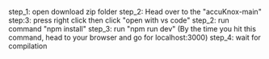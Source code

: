 step_1: open download zip  folder
step_2: Head over to the "accuKnox-main"
step:3: press right click then click "open with vs code" 
step_2: run command "npm install"
step_3: run "npm run dev" (By the time you hit this command, head to your browser and go for localhost:3000)
step_4: wait for compilation
